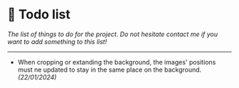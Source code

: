 # :calendar: Todo list
_The list of things to do for the project. Do not hesitate contact me if you want to add something to this list!_

---

* When cropping or extanding the background, the images' positions must ne updated to stay in the same place on the background. _(22/01/2024)_